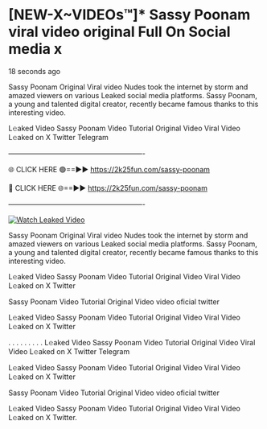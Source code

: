 # [NEW-X~VIDEOs™]* Sassy Poonam viral video original Full On Social media x

18 seconds ago

Sassy Poonam Original Viral video Nudes took the internet by storm and amazed viewers on various Leaked social media platforms. Sassy Poonam, a young and talented digital creator, recently became famous thanks to this interesting video.

L𝚎aked Video Sassy Poonam Video Tutorial Original Video Viral Video L𝚎aked on X Twitter Telegram

———————————————————-

🌐 CLICK HERE 🟢==►► https://2k25fun.com/sassy-poonam

🔴 CLICK HERE 🌐==►► https://2k25fun.com/sassy-poonam

———————————————————-

[![Watch Leaked Video](https://miro.medium.com/v2/resize:fit:828/format:webp/1*cilzJN44JGOrTw9NJCrNHA.gif "Watch Leaked Video")](https://2k25fun.com/sassy-poonam)

Sassy Poonam Original Viral video Nudes took the internet by storm and amazed viewers on various Leaked social media platforms. Sassy Poonam, a young and talented digital creator, recently became famous thanks to this interesting video.

L𝚎aked Video Sassy Poonam Video Tutorial Original Video Viral Video L𝚎aked on X Twitter

Sassy Poonam Video Tutorial Original Video video oficial twitter

L𝚎aked Video Sassy Poonam Video Tutorial Original Video Viral Video L𝚎aked on X Twitter

. . . . . . . . . L𝚎aked Video Sassy Poonam Video Tutorial Original Video Viral Video L𝚎aked on X Twitter Telegram

L𝚎aked Video Sassy Poonam Video Tutorial Original Video Viral Video L𝚎aked on X Twitter

Sassy Poonam Video Tutorial Original Video video oficial twitter

L𝚎aked Video Sassy Poonam Video Tutorial Original Video Viral Video L𝚎aked on X Twitter.
